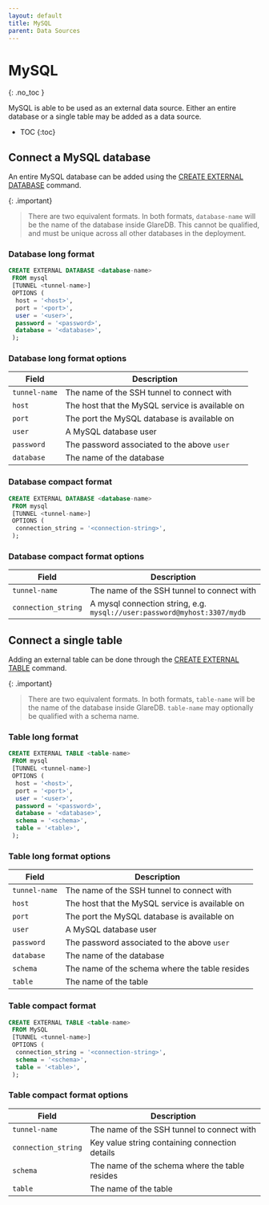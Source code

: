 ```yaml
---
layout: default
title: MySQL
parent: Data Sources
---
```


<!-- markdownlint-disable MD022 -->

<!-- prettier-ignore-start -->
# MySQL
{: .no_toc }
<!-- prettier-ignore-end -->

<!-- markdownlint-enable MD022 -->

MySQL is able to be used as an external data source. Either an entire database
or a single table may be added as a data source.

<!-- prettier-ignore-start -->

- TOC
{:toc}
<!-- prettier-ignore-end -->

## Connect a MySQL database

An entire MySQL database can be added using the [CREATE EXTERNAL DATABASE]
command.

{: .important}

> There are two equivalent formats. In both formats, `database-name` will be the
> name of the database inside GlareDB. This cannot be qualified, and must be
> unique across all other databases in the deployment.

### Database long format

```sql
CREATE EXTERNAL DATABASE <database-name>
 FROM mysql
 [TUNNEL <tunnel-name>]
 OPTIONS (
  host = '<host>',
  port = '<port>',
  user = '<user>',
  password = '<password>',
  database = '<database>',
 );
```

### Database long format options

| Field         | Description                                     |
| ------------- | ----------------------------------------------- |
| `tunnel-name` | The name of the SSH tunnel to connect with      |
| `host`        | The host that the MySQL service is available on |
| `port`        | The port the MySQL database is available on     |
| `user`        | A MySQL database user                           |
| `password`    | The password associated to the above `user`     |
| `database`    | The name of the database                        |

### Database compact format

```sql
CREATE EXTERNAL DATABASE <database-name>
 FROM mysql
 [TUNNEL <tunnel-name>]
 OPTIONS (
  connection_string = '<connection-string>',
 );
```

### Database compact format options

| Field               | Description                                                              |
| ------------------- | ------------------------------------------------------------------------ |
| `tunnel-name`       | The name of the SSH tunnel to connect with                               |
| `connection_string` | A mysql connection string, e.g. `mysql://user:password@myhost:3307/mydb` |

## Connect a single table

Adding an external table can be done through the [CREATE EXTERNAL TABLE]
command.

{: .important}

> There are two equivalent formats. In both formats, `table-name` will be the
> name of the database inside GlareDB. `table-name` may optionally be qualified
> with a schema name.

### Table long format

```sql
CREATE EXTERNAL TABLE <table-name>
 FROM mysql
 [TUNNEL <tunnel-name>]
 OPTIONS (
  host = '<host>',
  port = '<port>',
  user = '<user>',
  password = '<password>',
  database = '<database>',
  schema = '<schema>',
  table = '<table>',
 );
```

### Table long format options

| Field         | Description                                     |
| ------------- | ----------------------------------------------- |
| `tunnel-name` | The name of the SSH tunnel to connect with      |
| `host`        | The host that the MySQL service is available on |
| `port`        | The port the MySQL database is available on     |
| `user`        | A MySQL database user                           |
| `password`    | The password associated to the above `user`     |
| `database`    | The name of the database                        |
| `schema`      | The name of the schema where the table resides  |
| `table`       | The name of the table                           |

### Table compact format

```sql
CREATE EXTERNAL TABLE <table-name>
 FROM MySQL
 [TUNNEL <tunnel-name>]
 OPTIONS (
  connection_string = '<connection-string>',
  schema = '<schema>',
  table = '<table>',
 );
```

### Table compact format options

| Field               | Description                                    |
| ------------------- | ---------------------------------------------- |
| `tunnel-name`       | The name of the SSH tunnel to connect with     |
| `connection_string` | Key value string containing connection details |
| `schema`            | The name of the schema where the table resides |
| `table`             | The name of the table                          |

<!-- markdownlint-disable line-length -->

[CREATE EXTERNAL TABLE]: /reference/sql-commands/create-external-table
[CREATE EXTERNAL DATABASE]: /reference/sql-commands/create-external-database

<!-- markdownlint-enable line-length -->

